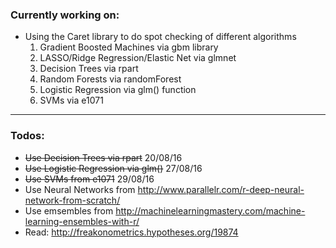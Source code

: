 ### Currently working on:

- Using the Caret library to do spot checking of different algorithms
  1. Gradient Boosted Machines via gbm library
  2. LASSO/Ridge Regression/Elastic Net via glmnet
  3. Decision Trees via rpart
  4. Random Forests via randomForest
  5. Logistic Regression via glm() function
  6. SVMs via e1071
---

### Todos:
- ~~Use Decision Trees via rpart~~ 20/08/16
- ~~Use Logistic Regression via glm()~~ 27/08/16
- ~~Use SVMs from e1071~~ 29/08/16
- Use Neural Networks from http://www.parallelr.com/r-deep-neural-network-from-scratch/
- Use emsembles from http://machinelearningmastery.com/machine-learning-ensembles-with-r/
- Read: http://freakonometrics.hypotheses.org/19874
